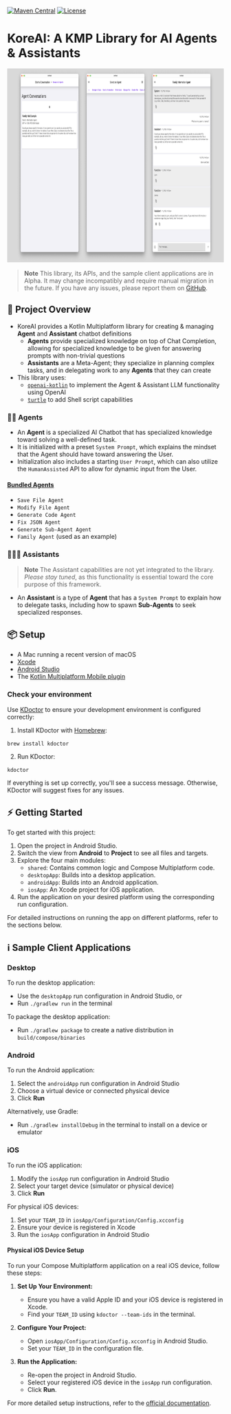 [![Maven Central](https://img.shields.io/maven-central/v/link.socket.kore-ai/kore-ai-client?color=blue&label=Download)](https://central.sonatype.com/namespace/link.socket.kore-ai)
[![License](https://img.shields.io/badge/License-Apache_2.0-blue.svg)](https://opensource.org/licenses/Apache-2.0)

# KoreAI: A KMP Library for AI Agents & Assistants

<img src="readme_images/banner.png" height="450">

> **Note**
> This library, its APIs, and the sample client applications are in Alpha.
> It may change incompatibly and require manual migration in the future.
> If you have any issues, please report them on [GitHub](https://github.com/socket-link/kore-ai/issues).

## 📔 Project Overview

- KoreAI provides a Kotlin Multiplatform library for creating & managing **Agent** and **Assistant** chatbot definitions
  - **Agents** provide specialized knowledge on top of Chat Completion, allowing for specialized knowledge to be given for answering prompts with non-trivial questions
  - **Assistants** are a Meta-Agent; they specialize in planning complex tasks, and in delegating work to any **Agents** that they can create
- This library uses:
  - [`openai-kotlin`](https://github.com/aallam/openai-kotlin/tree/main) to implement the Agent & Assistant LLM functionality using OpenAI
  - [`turtle`](https://github.com/lordcodes/turtle) to add Shell script capabilities

### 🥷🏻 Agents

- An **Agent** is a specialized AI Chatbot that has specialized knowledge toward solving a well-defined task.
- It is initialized with a preset `System Prompt`, which explains the mindset that the Agent should have toward answering the User.
- Initialization also includes a starting `User Prompt`, which can also utilize the `HumanAssisted` API to allow for dynamic input from the User.

#### [Bundled Agents](https://github.com/socket-link/kore-ai/tree/main/shared/src/commonMain/kotlin/link/socket/kore/model/agent/bundled)

- `Save File Agent`
- `Modify File Agent`
- `Generate Code Agent`
- `Fix JSON Agent`
- `Generate Sub-Agent Agent`
- `Family Agent` (used as an example)

### 🧑🏻‍🏫 Assistants

> **Note**
> The Assistant capabilities are not yet integrated to the library. *Please stay tuned*, as this functionality
> is essential toward the core purpose of this framework.

- An **Assistant** is a type of **Agent** that has a `System Prompt` to explain how to delegate tasks, including how to spawn **Sub-Agents** to seek specialized responses.

## 📦 Setup

* A Mac running a recent version of macOS
* [Xcode](https://apps.apple.com/us/app/xcode/id497799835)
* [Android Studio](https://developer.android.com/studio)
* The [Kotlin Multiplatform Mobile plugin](https://plugins.jetbrains.com/plugin/14936-kotlin-multiplatform-mobile)

### Check your environment

Use [KDoctor](https://github.com/Kotlin/kdoctor) to ensure your development environment is configured correctly:

1. Install KDoctor with [Homebrew](https://brew.sh/):
```text
brew install kdoctor
```
2. Run KDoctor:
```text
kdoctor
```

If everything is set up correctly, you'll see a success message. Otherwise, KDoctor will suggest fixes for any issues.

## ⚡️ Getting Started

To get started with this project:

1. Open the project in Android Studio.
2. Switch the view from **Android** to **Project** to see all files and targets.
3. Explore the four main modules:
   - `shared`: Contains common logic and Compose Multiplatform code.
   - `desktopApp`: Builds into a desktop application.
   - `androidApp`: Builds into an Android application.
   - `iosApp`: An Xcode project for iOS application.
4. Run the application on your desired platform using the corresponding run configuration.

For detailed instructions on running the app on different platforms, refer to the sections below.

## ℹ️ Sample Client Applications

### Desktop

To run the desktop application:

* Use the `desktopApp` run configuration in Android Studio, or
* Run `./gradlew run` in the terminal

To package the desktop application:

* Run `./gradlew package` to create a native distribution in `build/compose/binaries`

### Android

To run the Android application:

1. Select the `androidApp` run configuration in Android Studio
2. Choose a virtual device or connected physical device
3. Click **Run**

Alternatively, use Gradle:

* Run `./gradlew installDebug` in the terminal to install on a device or emulator

### iOS

To run the iOS application:

1. Modify the `iosApp` run configuration in Android Studio
2. Select your target device (simulator or physical device)
3. Click **Run**

For physical iOS devices:

1. Set your `TEAM_ID` in `iosApp/Configuration/Config.xcconfig`
2. Ensure your device is registered in Xcode
3. Run the `iosApp` configuration in Android Studio

#### Physical iOS Device Setup

To run your Compose Multiplatform application on a real iOS device, follow these steps:

1. **Set Up Your Environment:**
   - Ensure you have a valid Apple ID and your iOS device is registered in Xcode.
   - Find your `TEAM_ID` using `kdoctor --team-ids` in the terminal.

2. **Configure Your Project:**
   - Open `iosApp/Configuration/Config.xcconfig` in Android Studio.
   - Set your `TEAM_ID` in the configuration file.

3. **Run the Application:**
   - Re-open the project in Android Studio.
   - Select your registered iOS device in the `iosApp` run configuration.
   - Click **Run**.

For more detailed setup instructions, refer to the [official documentation](https://developer.apple.com/documentation/xcode/running-your-app-on-a-device).
